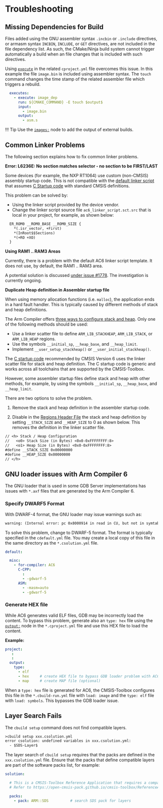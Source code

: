 # Troubleshooting

<!-- markdownlint-disable MD036 -->

## Missing Dependencies for Build

Files added using the GNU assembler syntax `.incbin` or `.include` directives, or armasm syntax `INCBIN`, `INCLUDE`, or `GET` directives, are not included in the file dependency list. As such, the CMake/Ninja build system cannot trigger automatically a build when an file changes that is included with such directives.

Using [`execute`](YML-Input-Format.md#prepost-build-steps) in the related `cproject.yml` file overcomes this issue.
In this example the file `image.bin` is included using assembler syntax. The `touch` command changes the time stamp of the related assembler file which triggers a rebuild.

```yml
  executes:
    - execute: image_dep
      run: ${CMAKE_COMMAND} -E touch $output$
      input:
        - image.bin
      output:
        - asm.s
```

!!! Tip
    Use the [`images:`](YML-Input-Format.md#images) node to add the output of external builds.

## Common Linker Problems

The following section explains how to fix common linker problems.

**Error: L6236E: No section matches selector - no section to be FIRST/LAST**

Some devices (for example, the NXP RT1064) use custom (non-CMSIS) assembly startup code. This is not compatible with the [default linker script](build-overview.md#linker-script-templates) that assumes [C Startup code](https://arm-software.github.io/CMSIS_6/v6.0.0/Core/startup_c_pg.html) with standard CMSIS definitions.

This problem can be solved by:

- Using the linker script provided by the device vendor.
- Change the linker script source file `ac6_linker_script.sct.src` that is local in your project, for example, as shown below:

```txt
  ER_ROM0 __ROM0_BASE __ROM0_SIZE {
    *(.isr_vector, +First)
    *(InRoot$$Sections)
    *(+RO +XO)
  }
```

**Using RAM1 .. RAM3 Areas**

Currently, there is a problem with the default AC6 linker script template. It does not use, by default, the RAM1 .. RAM3 area.

A potential solution is discussed [under issue #1778](https://github.com/Open-CMSIS-Pack/devtools/issues/1778#issuecomment-2356071535). The investigation is currently ongoing.

**Duplicate Heap definition in Assembler startup file**

When using memory allocation functions (i.e. `malloc`), the application ends in a hard fault handler. This is typically caused by different methods of stack and heap definitions.

The Arm Compiler offers [three ways to configure stack and heap](https://developer.arm.com/documentation/100073/0623/The-Arm-C-and-C---Libraries/Stack-and-heap-memory-allocation-and-the-Arm-C-and-C---libraries/Stack-pointer-initialization-and-heap-bounds). Only one of the following methods should be used:

- Use a linker scatter file to define `ARM_LIB_STACKHEAP`, `ARM_LIB_STACK`, or `ARM_LIB_HEAP` regions.
- Use the symbols `__initial_sp`, `__heap_base`, and `__heap_limit`.
- Implement `__user_setup_stackheap()` or `__user_initial_stackheap()`.

The [C startup code](https://arm-software.github.io/CMSIS_6/latest/Core/startup_c_pg.html) recommended by CMSIS Version 6 uses the linker scatter file for stack and heap definition.  The C startup code is generic and works across all toolchains that are supported by the CMSIS-Toolbox.

However, some assembler startup files define stack and heap with other methods, for example, by using the symbols `__initial_sp`, `__heap_base`, and `__heap_limit`.

There are two options to solve the problem.

1. Remove the stack and heap definition in the assembler startup code.

2. Disable in the [Regions Header File](CreateApplications.md#regions-header-file) the stack and heap definition by setting `__STACK_SIZE` and `__HEAP_SIZE` to 0 as shown below.  This removes the definition in the linker scatter file.

```txt
// <h> Stack / Heap Configuration
//   <o0> Stack Size (in Bytes) <0x0-0xFFFFFFFF:8>
//   <o1> Heap Size (in Bytes) <0x0-0xFFFFFFFF:8>
#define __STACK_SIZE 0x00000000
#define __HEAP_SIZE 0x00000000
// </h>
```

## GNU loader issues with Arm Compiler 6

The GNU loader that is used in some GDB Server implementations has issues with `*.axf` files that are generated by the Arm Compiler 6.

### Specify DWARF5 Format

With DWARF-4 format, the GNU loader may issue warnings such as:

```txt
warning: (Internal error: pc 0x8000914 in read in CU, but not in symtab.)
```

To solve this problem, change to DWARF-5 format. The format is typically specified in the `cdefault.yml` file.  You may create a local copy of this file in the same directory as the `*.csolution.yml` file.

```yml
default:

  misc:
    - for-compiler: AC6
      C-CPP:
        :
        - -gdwarf-5
      ASM:
        - -masm=auto
        - -gdwarf-5
```

### Generate HEX file

While AC6 generates valid ELF files, GDB may be incorrectly load the content. To bypass this problem, generate also an `type: hex` file using the [`output:`](YML-Input-Format.md#output) node in the `*.cproject.yml` file and use this HEX file to load the content.

**Example:**

```yml
project:
   :
   :   
  output:
    type:
      - elf
      - hex     # create HEX file to bypass GDB loader problem with AC6
      - map     # create MAP file (optional)
```

When a `type: hex` file is generated for AC6, the CMSIS-Toolbox configures this file in the `*.cbuild-run.yml` file with `load: image` and the `type: elf` file with `load: symbols`. This bypasses the GDB loader issue.

## Layer Search Fails

The `cbuild setup` command does not find compatible layers.

```txt
>cbuild setup xxx.csolution.yml
error csolution: undefined variables in xxx.csolution.yml:
  - $SDS-Layer$
```

The layer search of `cbuild setup` requires that the packs are defined in the `xxx.csolution.yml` file.  Ensure that the packs that define compatible layers are part of the software packs list, for example:

```yml
solution:

  # This is a CMSIS-Toolbox Reference Application that requires a compatible board layer
  # Refer to https://open-cmsis-pack.github.io/cmsis-toolbox/ReferenceApplications/ for more information

  packs:
    - pack: ARM::SDS          # search SDS pack for layers
```
